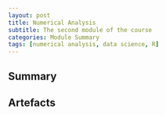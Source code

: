 ```yaml
---
layout: post
title: Numerical Analysis
subtitle: The second module of the course
categories: Module Summary
tags: [numerical analysis, data science, R]
---
```


## Summary

## Artefacts
